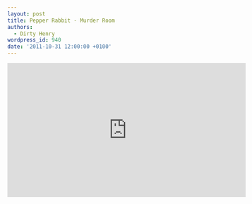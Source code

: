 ```yaml
---
layout: post
title: Pepper Rabbit - Murder Room
authors:
  - Dirty Henry
wordpress_id: 940
date: '2011-10-31 12:00:00 +0100'
---
```

<iframe src="http://player.vimeo.com/video/31255664?title=0&amp;byline=0&amp;portrait=0" width="540" height="304" frameborder="0" webkitAllowFullScreen allowFullScreen></iframe>
